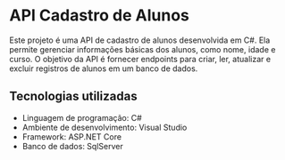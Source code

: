 # API Cadastro de Alunos

Este projeto é uma API de cadastro de alunos desenvolvida em C#. Ela permite gerenciar informações básicas dos alunos, como nome, idade e curso. O objetivo da API é fornecer endpoints para criar, ler, atualizar e excluir registros de alunos em um banco de dados.

## Tecnologias utilizadas

- Linguagem de programação: C#
- Ambiente de desenvolvimento: Visual Studio
- Framework: ASP.NET Core
- Banco de dados: SqlServer
